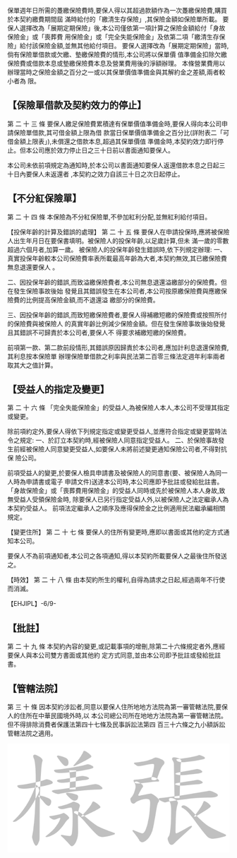 保單週年日所需的躉繳保險費時,要保人得以其超過款額作為一次躉繳保險費,購買於本契約繳費期間屆 滿時給付的「繳清生存保險」,其保險金額如保險單所載。 要保人選擇改為「展期定期保險」後,本公司僅依第一項計算之保險金額給付「身故保險金」或「喪葬費 用保險金」或「完全失能保險金」及依第二項「繳清生存保險」給付該保險金額,並無其他給付項目。 要保人選擇改為「展期定期保險」當時,倘有保險單借款或欠繳、墊繳保險費的情形,本公司將以保單價 值準備金扣除欠繳保險費或借款本息或墊繳保險費本息及營業費用後的淨額辦理。 本條營業費用以辦理當時之保險金額之百分之一或以其保單價值準備金與其解約金之差額,兩者較小者為 限。

## 【保險單借款及契約效力的停止】

第 二 十 三 條 要保人繳足保險費累積達有保單價值準備金時,要保人得向本公司申請保險單借款,其可借金額上限為借 款當日保單價值準備金之百分比(詳附表二「可借金額上限表」),未償還之借款本息,超過其保單價值 準備金時,本契約效力即行停止。但本公司應於效力停止日之三十日前以書面通知要保人。

本公司未依前項規定為通知時,於本公司以書面通知要保人返還借款本息之日起三十日內要保人未返還者
,本契約之效力自該三十日之次日起停止。

## 【不分紅保險單】

第 二 十 四 條 本保險為不分紅保險單,不參加紅利分配,並無紅利給付項目。

【投保年齡的計算及錯誤的處理】
第 二 十 五 條 要保人在申請投保時,應將被保險人出生年月日在要保書填明。被保險人的投保年齡,以足歲計算,但未 滿一歲的零數超過六個月者,加算一歲。 被保險人的投保年齡發生錯誤時,依下列規定辦理: 一、真實投保年齡較本公司保險費率表所載最高年齡為大者,本契約無效,其已繳保險費無息退還要保人
。

二、因投保年齡的錯誤,而致溢繳保險費者,本公司無息退還溢繳部分的保險費。但在發生保險事故後始 發覺且其錯誤發生在本公司者,本公司按原繳保險費與應繳保險費的比例提高保險金額,而不退還溢 繳部分的保險費。

三、因投保年齡的錯誤,而致短繳保險費者,要保人得補繳短繳的保險費或按照所付的保險費與被保險人 的真實年齡比例減少保險金額。但在發生保險事故後始發覺且其錯誤不可歸責於本公司者,要保人不 得要求補繳短繳的保險費。

前項第一款、第二款前段情形,其錯誤原因歸責於本公司者,應加計利息退還保險費,其利息按本保險單 辦理保險單借款之利率與民法第二百零三條法定週年利率兩者取其大之值計算。

## 【受益人的指定及變更】

第 二 十 六 條 「完全失能保險金」的受益人,為被保險人本人,本公司不受理其指定或變更。

除前項約定外,要保人得依下列規定指定或變更受益人,並應符合指定或變更當時法令之規定: 一、於訂立本契約時,經被保險人同意指定受益人。 二、於保險事故發生前經被保險人同意變更受益人,如要保人未將前述變更通知保險公司者,不得對抗保 險公司。

前項受益人的變更,於要保人檢具申請書及被保險人的同意書(要、被保險人為同一人時為申請書或電子 申請文件)送達本公司時,本公司應即予批註或發給批註書。 「身故保險金」或「喪葬費用保險金」的受益人同時或先於被保險人本人身故,致無受益人受領保險金時, 除要保人已另行指定受益人外,以被保險人之法定繼承人為本契約受益人。 前項法定繼承人之順序及應得保險金之比例適用民法繼承編相關規定。

【變更住所】
第 二 十 七 條 要保人的住所有變更時,應即以書面或其他約定方式通知本公司。

要保人不為前項通知者,本公司之各項通知,得以本契約所載要保人之最後住所發送之。

【時效】
第 二 十 八 條 由本契約所生的權利,自得為請求之日起,經過兩年不行使而消滅。

【EHJIPL】-6/9-

## 【批註】

第 二 十 九 條 本契約內容的變更,或記載事項的增刪,除第二十六條規定者外,應經要保人與本公司雙方書面或其他約 定方式同意,並由本公司即予批註或發給批註書。

## 【管轄法院】

第 三 十 條 因本契約涉訟者,同意以要保人住所地地方法院為第一審管轄法院,要保人的住所在中華民國境外時,以 本公司總公司所在地地方法院為第一審管轄法院。但不得排除消費者保護法第四十七條及民事訴訟法第四 百三十六條之九小額訴訟管轄法院之適用。

![1_image_0.png](1_image_0.png)

